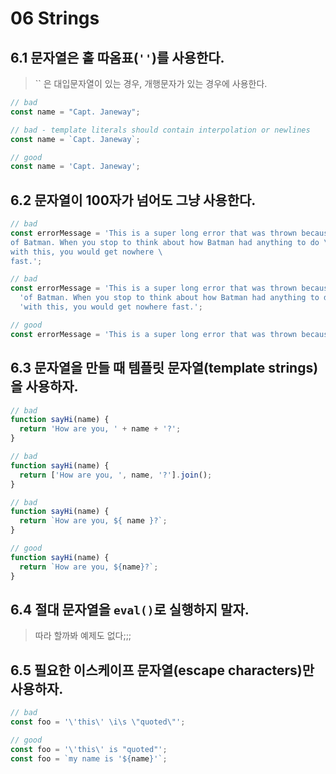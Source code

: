 # 06 Strings

## 6.1 문자열은 홑 따옴표(`''`)를 사용한다.
> `` 은 대입문자열이 있는 경우, 개행문자가 있는 경우에 사용한다.
```js
// bad
const name = "Capt. Janeway";

// bad - template literals should contain interpolation or newlines
const name = `Capt. Janeway`;

// good
const name = 'Capt. Janeway';
```

## 6.2 문자열이 100자가 넘어도 그냥 사용한다.
```js
// bad
const errorMessage = 'This is a super long error that was thrown because \
of Batman. When you stop to think about how Batman had anything to do \
with this, you would get nowhere \
fast.';

// bad
const errorMessage = 'This is a super long error that was thrown because ' +
  'of Batman. When you stop to think about how Batman had anything to do ' +
  'with this, you would get nowhere fast.';

// good
const errorMessage = 'This is a super long error that was thrown because of Batman. When you stop to think about how Batman had anything to do with this, you would get nowhere fast.';
```

## 6.3 문자열을 만들 때 템플릿 문자열(template strings)을 사용하자.
```js
// bad
function sayHi(name) {
  return 'How are you, ' + name + '?';
}

// bad
function sayHi(name) {
  return ['How are you, ', name, '?'].join();
}

// bad
function sayHi(name) {
  return `How are you, ${ name }?`;
}

// good
function sayHi(name) {
  return `How are you, ${name}?`;
}
```

## 6.4 절대 문자열을 `eval()`로 실행하지 말자.
> 따라 할까봐 예제도 없다;;;

## 6.5 필요한 이스케이프 문자열(escape characters)만 사용하자.
```js
// bad
const foo = '\'this\' \i\s \"quoted\"';

// good
const foo = '\'this\' is "quoted"';
const foo = `my name is '${name}'`;
```
